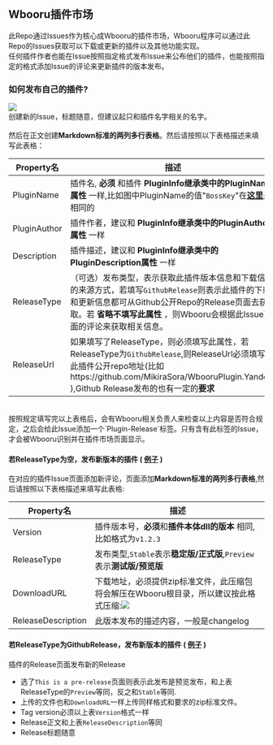 ## Wbooru插件市场
  此Repo通过Issues作为核心成Wbooru的插件市场，Wbooru程序可以通过此Repo的Issues获取可以下载或更新的插件以及其他功能实现。<br>
  任何插件作者也能在Issue按照指定格式发布Issue来公布他们的插件，也能按照指定的格式添加Issue的评论来更新插件的版本发布。


  ### **如何发布自己的插件?**
  ![](https://puu.sh/EX1We/dc8742497a.png)<br>
  创建新的Issue，标题随意，但建议起只和插件名字相关的名字。<br><br>
  然后在正文创建**Markdown标准的两列多行表格**。然后请按照以下表格描述来填写此表格：
  <br>
  
Property名|描述
--|--
|PluginName|插件名, **必须** 和插件 **PluginInfo继承类中的PluginName属性** 一样,比如图中PluginName的值"`BossKey`"在[**这里**](https://github.com/MikiraSora/WbooruPlugin.BossKey/blob/master/BossKeyPluginInfo.cs#L25)是相同的|
|PluginAuthor|插件作者，建议和 **PluginInfo继承类中的PluginAuthor属性** 一样|
|Description|插件描述，建议和 **PluginInfo继承类中的PluginDescription属性** 一样|
|ReleaseType| （可选）发布类型，表示获取此插件版本信息和下载信息的来源方式，若填写`GithubRelease`则表示此插件的下载和更新信息都可从Github公开Repo的Release页面去获取。若 **省略不填写此属性** ，则Wbooru会根据此Issue页面的评论来获取相关信息。|
|ReleaseUrl|如果填写了ReleaseType，则必须填写此属性，若ReleaseType为`GithubRelease`,则ReleaseUrl必须填写为此插件公开repo地址(比如https://github.com/MikiraSora/WbooruPlugin.Yandere ),Github Release发布的也有一定的**要求**|

<br>
按照规定填写完以上表格后，会有Wbooru相关负责人来检查以上内容是否符合规定，之后会给此Issue添加一个`Plugin-Release`标签。只有含有此标签的Issue，才会被Wbooru识别并在插件市场页面显示。


#### **若ReleaseType为空，发布新版本的插件** ( [例子](https://github.com/MikiraSora/Wbooru.PluginsMarket/issues/3) )
在对应的插件Issue页面添加新评论，页面添加**Markdown标准的两列多行表格**,然后请按照以下表格描述来填写此表格:

Property名|描述
--|--
|Version|插件版本号，**必须**和**插件本体dll的版本** 相同,比如格式为`v1.2.3` |
|ReleaseType|发布类型,`Stable`表示**稳定版/正式版**,`Preview`表示**测试版/预览版**|
|DownloadURL|下载地址，必须提供zip标准文件，此压缩包将会解压在Wbooru根目录，所以建议按此格式压缩:![](https://puu.sh/EX2pX/b08a538c50.png)|
|ReleaseDescription|此版本发布的描述内容，一般是changelog|


#### **若ReleaseType为GithubRelease，发布新版本的插件** ( [例子](https://github.com/MikiraSora/Wbooru.PluginsMarket/issues/1) )

  插件的Release页面发布新的Release
* 选了`This is a pre-release`页面则表示此发布是预览发布，和上表ReleaseType的`Preview`等同，反之和`Stable`等同.
* 上传的文件也和`DownloadURL`一样上传同样格式和要求的zip标准文件。
* Tag version必须以上表`Version`格式一样
* Release正文和上表`ReleaseDescription`等同
* Release标题随意
